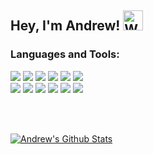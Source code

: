 ## Hey, I'm Andrew! <img alt="Website" width="32px" src="https://ajax.codulluiandrei.ro/ajax/imagini/logo/logo-2022.png">

### Languages and Tools:
<a href="https://codulluiandrei.ro/"><img src="https://img.icons8.com/fluency/48/null/c-plus-plus-logo.png"></a>
<a href="https://codulluiandrei.ro/"><img src="https://img.icons8.com/fluency/48/null/python.png"></a>
<a href="https://codulluiandrei.ro/"><img src="https://img.icons8.com/fluency/48/null/java-coffee-cup-logo.png"></a>
<a href="https://codulluiandrei.ro/"><img src="https://img.icons8.com/fluency/48/null/html-5.png"></a>
<a href="https://codulluiandrei.ro/"><img src="https://img.icons8.com/fluency/48/null/css3.png"></a>
<a href="https://codulluiandrei.ro/"><img src="https://img.icons8.com/fluency/48/null/javascript.png"></a>
<br>
<a href="https://codulluiandrei.ro/"><img src="https://img.icons8.com/fluency/48/null/api-settings.png"></a>
<a href="https://codulluiandrei.ro/"><img src="https://img.icons8.com/fluency/48/null/typescript.png"></a>
<a href="https://codulluiandrei.ro/"><img src="https://img.icons8.com/fluency/48/null/angularjs.png"></a>
<a href="https://codulluiandrei.ro/"><img src="https://ajax.codulluiandrei.ro/ajax/cdn/icons8-jquery.svg"></a>
<a href="https://codulluiandrei.ro/"><img src="https://img.icons8.com/fluency/48/null/my-sql.png"></a>
<a href="https://codulluiandrei.ro/"><img src="https://img.icons8.com/fluency/48/null/php.png"></a>

<br>
<br>

[![Andrew's Github Stats](https://github-readme-stats.vercel.app/api?username=andreifrintu&include_all_commits=true&count_private=true&show_icons=true&line_height=20&title_color=FFFFFF&icon_color=FFFFFF&text_color=FFFFFF&bg_color=0D1117)](https://github.com/anuraghazra/github-readme-stats)

